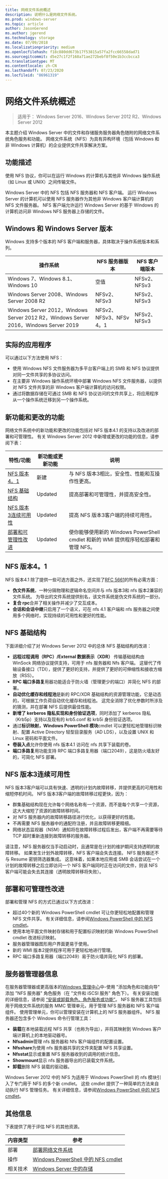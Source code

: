 ```yaml
---
title: 网络文件系统概述
description: 说明什么是网络文件系统。
ms.prod: windows-server
ms.topic: article
author: JasonGerend
ms.author: jgerend
ms.technology: storage
ms.date: 07/09/2018
ms.localizationpriority: medium
ms.openlocfilehash: f18c880dd673b17f53815a57fa2fcc66558dad71
ms.sourcegitcommit: d5e27c1f2f168a71ae272bebf8f50e1b3ccbcca3
ms.translationtype: MT
ms.contentlocale: zh-CN
ms.lasthandoff: 07/23/2020
ms.locfileid: "86961319"
---
```

# <a name="network-file-system-overview"></a>网络文件系统概述

>适用于： Windows Server 2016、Windows Server 2012 R2、Windows Server 2012

本主题介绍 Windows Server 中的文件和存储服务服务器角色随附的网络文件系统角色服务和功能。 网络文件系统（NFS）为具有异构环境（包括 Windows 和非 Windows 计算机）的企业提供文件共享解决方案。

## <a name="feature-description"></a>功能描述

使用 NFS 协议，你可以在运行 Windows 的计算机与其他非 Windows 操作系统（如 Linux 或 UNIX）之间传输文件。

Windows Server 中的 NFS 包括 NFS 服务器和 NFS 客户端。 运行 Windows Server 的计算机可以使用 NFS 服务器作为其他非 Windows 客户端计算机的 NFS 文件服务器。 NFS 客户端允许运行 Windows Server 的基于 Windows 的计算机访问非 Windows NFS 服务器上存储的文件。

## <a name="windows-and-windows-server-versions"></a>Windows 和 Windows Server 版本

Windows 支持多个版本的 NFS 客户端和服务器，具体取决于操作系统版本和系列。 

| 操作系统 | NFS 服务器版本 |NFS 客户端版本|
| ----------------- | ------------------- | ----------------- |
| Windows 7、Windows 8.1、Windows 10 | 空值 | NFSv2、NFSv3 |
| Windows Server 2008、Windows Server 2008 R2 | NFSv2、NFSv3 | NFSv2、NFSv3 |
| Windows Server 2012，Windows Server 2012 R2，Windows Server 2016，Windows Server 2019 | NFSv2、NFSv3、NFSv 4。1  | NFSv2、NFSv3 |

## <a name="practical-applications"></a>实际的应用程序

可以通过以下方法使用 NFS：

- 使用 Windows NFS 文件服务器为多平台客户端上的 SMB 和 NFS 协议提供对同一文件共享的多协议访问。
- 在主要非 Windows 操作系统环境中部署 Windows NFS 文件服务器，以提供对 NFS 文件共享的非 Windows 客户端计算机的访问权限。
- 通过将数据存储在可通过 SMB 和 NFS 协议访问的文件共享上，将应用程序从一个操作系统迁移到另一个操作系统。

## <a name="new-and-changed-functionality"></a>新功能和更改的功能

网络文件系统中的新功能和更改的功能包括对 NFS 版本4.1 的支持以及改进的部署和可管理性。 有关 Windows Server 2012 中新增或更改的功能的信息，请参阅下表：

|特性/功能|新功能或更新功能|说明|
|---|---|---|
|[NFS 版本4。1](#nfs-version-41)|新建|与 NFS 版本3相比，安全性、性能和互操作性更高。|
|[NFS 基础结构](#nfs-infrastructure)|Updated|提高部署和可管理性，并提高安全性。|
|[NFS 版本3连续可用性](#nfs-version-3-continuous-availability)|Updated|提高 NFS 版本3客户端的持续可用性。|
|[部署和可管理性改进](#deployment-and-manageability-improvements)|Updated|使你能够使用新的 Windows PowerShell cmdlet 和新的 WMI 提供程序轻松部署和管理 NFS。|

## <a name="nfs-version-41"></a>NFS 版本4。1

NFS 版本4.1 除了提供一些可选方面之外，还实现了[RFC 5661](https://tools.ietf.org/html/rfc5661)的所有必需方面：

- **伪文件系统**，一种分隔物理和逻辑命名空间并与 nfs 版本3和 nfs 版本2兼容的文件系统。 为导出的文件系统提供别名，该文件系统是伪文件系统的一部分。
- **复合 rpc**合并了相关操作并减少了交互成本。
- **会话和会话中继**只启用了一个语义，可在 nfs 4.1 客户端和 nfs 服务器之间使用多个网络时，实现持续的可用性和更好的性能。

## <a name="nfs-infrastructure"></a>NFS 基础结构

下面详细介绍了对 Windows Server 2012 中的总体 NFS 基础结构的改进：

- **远程过程调用（RPC）/External 数据表示（XDR）** 传输基础结构由 WinSock 网络协议提供支持，可用于 nfs 服务器和 Nfs 客户端。 这替代了传输设备接口（TDI），提供了更好的支持，并提供了更好的可伸缩性和接收方缩放（RSS）。
- **RPC 端口多路复**用器功能适合于防火墙（管理更少的端口）并简化 NFS 的部署。
- **自动优化缓存和线程池**是新的 RPC/XDR 基础结构的资源管理功能，它是动态的，可根据工作负荷自动优化缓存和线程池。 这完全消除了优化参数时所涉及的猜测，并在部署 NFS 后提供最佳性能。
- **新增了 kerberos 隐私实现和身份验证选项**，同时添加了 kerberos 隐私（Krb5p）支持以及现有的 krb5.conf 和 krb5i 身份验证选项。
- 通过**标识映射，Windows PowerShell 模块**cmdlet 可以更轻松地管理标识映射、配置 Active Directory 轻型目录服务（AD LDS），以及设置 UNIX 和 Linux 密码和平面文件。
- **卷装入点**允许你使用 nfs 版本4.1 访问在 nfs 共享下装载的卷。
- **端口多路复**用功能支持 RPC 端口多路复用器（端口2049），这是防火墙友好的，可简化 NFS 部署。

## <a name="nfs-version-3-continuous-availability"></a>NFS 版本3连续可用性

NFS 版本3客户端可以具有快速、透明的计划内故障转移，并提供更高的可用性和缩短停机时间。 NFS 版本3客户端的故障转移过程更快，因为：

- 群集基础结构现在允许每个网络名称有一个资源，而不是每个共享一个资源，这大大缩短了资源的故障转移时间。
- 对 NFS 服务器内的故障转移路径进行优化，以获得更好的性能。
- 不再需要 NFS 服务器中的通配符注册，并且故障转移更精细。
- 网络状态监视器（NSM）通知将在故障转移过程后发出，客户端不再需要等待 TCP 超时重新连接到故障转移的服务器。

请注意，NFS 服务器仅当手动启动时，且通常是在计划的维护期间支持透明的故障转移。 如果发生计划外故障转移，NFS 客户端会失去连接。 NFS 服务器还不与 Resume 密钥筛选器集成。 这意味着，如果本地应用或 SMB 会话尝试在一个计划的故障转移之后立即访问一个 NFS 客户端同时正在访问的文件，则该 NFS 客户端可能会失去其连接（透明故障转移将失败）。

## <a name="deployment-and-manageability-improvements"></a>部署和可管理性改进

部署和管理 NFS 的方式已通过以下方式改进：

- 超过40个新的 Windows PowerShell cmdlet 可让你更轻松地配置和管理 NFS 文件共享。 有关详细信息，请参阅[Windows PowerShell 中的 NFS cmdlet](/powershell/module/nfs/?view=win10-ps)。
- 使用本地平面文件映射存储和用于配置标识映射的新 Windows PowerShell cmdlet 改进标识映射。
- 服务器管理器图形用户界面更易于使用。
- 新的 WMI 版本2提供程序可用于更轻松地进行管理。
- RPC 端口多路复用器（端口2049）易于防火墙并简化 NFS 的部署。

## <a name="server-manager-information"></a>服务器管理器信息

在服务器管理器或更高版本的[Windows 管理中心](../../manage/windows-admin-center/overview.md)中-使用 "添加角色和功能向导" 添加 "NFS 服务器" 角色服务（在 "文件和 iSCSI 服务" 角色下）。 有关安装功能的详细信息，请参阅 [“安装或卸载角色、角色服务或功能”](<https://docs.microsoft.com/previous-versions/windows/it-pro/windows-server-2012-R2-and-2012/hh831809(v=ws.11)>)。 NFS 服务器工具包括用于网络文件系统的服务 MMC 管理单元，用于管理 NFS 服务器和 NFS 客户端组件。 使用管理单元，你可以管理安装在计算机上的 NFS 服务器组件。 NFS 服务器还包含多个 Windows 命令行管理工具：

- **装载**在本地装载远程 NFS 共享（也称为导出），并将其映射到 Windows 客户端计算机上的本地驱动器号。
- **Nfsadmin**管理 nfs 服务器和 Nfs 客户端组件的配置设置。
- **Nfsshare**为使用 nfs 服务器共享的文件夹配置 NFS 共享设置。
- **Nfsstat**显示或重置 NFS 服务器收到的调用的统计信息。
- **Showmount**显示 nfs 服务器导出的已装载文件系统。
- **卸载**删除 NFS 装载的驱动器。

Windows Server 2012 中的 NFS 为适用于 Windows PowerShell 的 nfs 模块引入了专门用于 NFS 的多个新 cmdlet。 这些 cmdlet 提供了一种简单的方法来自动执行 NFS 管理任务。 有关详细信息，请参阅[Windows PowerShell 中的 NFS cmdlet](/powershell/module/nfs/?view=win10-ps)。

## <a name="additional-information"></a>其他信息

下表提供了用于评估 NFS 的其他资源。

|内容类型|参考|
|---|---|
|部署|[部署网络文件系统](deploy-nfs.md)|
|操作|[Windows PowerShell 中的 NFS cmdlet](/powershell/module/nfs/?view=win10-ps)|
|相关技术|[Windows Server 中的存储](../storage.yml)|
